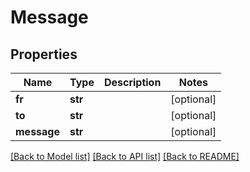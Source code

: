 # Message


## Properties
Name | Type | Description | Notes
------------ | ------------- | ------------- | -------------
**fr** | **str** |  | [optional] 
**to** | **str** |  | [optional] 
**message** | **str** |  | [optional] 

[[Back to Model list]](../README.md#documentation-for-models) [[Back to API list]](../README.md#documentation-for-api-endpoints) [[Back to README]](../README.md)


